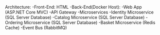 Architecture:
  -Front-End: HTML
  -Back-End(Docker Host):
    -Web App (ASP.NET Core MVC)
    -API Gateway
    -Microservices
      -Identity Microservice  (SQL Server Database)
      -Catalog Microservice   (SQL Server Database)
      -Ordering Microservice  (SQL Server Database)
      -Basket Microservice    (Redis Cache)
    -Event Bus (RabbitMQ)